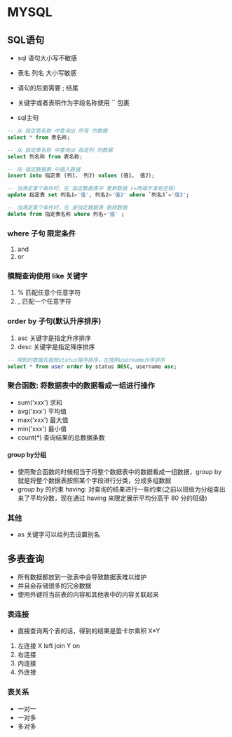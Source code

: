 # MYSQL

## SQL语句

* sql 语句大小写不敏感
* 表名 列名 大小写敏感
* 语句的后面需要 ; 结尾
* 关键字或者表明作为字段名称使用 `` 包裹

* sql主句

```sql
-- 从 指定表名称 中查询出 所有 的数据
select * from 表名称;

-- 从 指定表名称 中查询出 指定列 的数据
select 列名称 from 表名称;

-- 向 指定数据表 中插入数据
insert into 指定表 (列1， 列2) values (值1， 值2);

-- 当满足某个条件时，在 指定数据表中 更新数据 (=两端不准有空格)
update 指定表 set 列名1='值', 列名2='值2' where `列名3`='值3';

-- 当满足某个条件时，在 是指定数据表 删除数据
delete from 指定表名称 where 列名='值' ;
```

### where 子句 限定条件

1. and
2. or

### 模糊查询使用 like 关键字

1. % 匹配任意个任意字符
2. _ 匹配一个任意字符

### order by 子句(默认升序排序)

1. asc 关键字是指定升序排序
2. desc 关键字是指定降序排序

```sql
-- 得到的数据先按照status降序排序，在按照username升序排序
select * from user order by status DESC, username asc;
```

### 聚合函数: 将数据表中的数据看成一组进行操作

* sum('xxx') 求和
* avg('xxx') 平均值
* max('xxx') 最大值
* min('xxx') 最小值
* count(*)   查询结果的总数据条数

#### group by分组

* 使用聚合函数的时候相当于将整个数据表中的数据看成一组数据，group by 就是将整个数据表按照某个字段进行分类，分成多组数据
* group by 的约束 having: 对查询的结果进行一些约束(之前以班级为分组查出来了平均分数，现在通过 having 来限定展示平均分高于 80 分的班级)

### 其他

* as 关键字可以给列去设置别名

## 多表查询

* 所有数据都放到一张表中会导致数据表难以维护
* 并且会存储很多的冗余数据
* 使用外键将当前表的内容和其他表中的内容关联起来

### 表连接

* 直接查询两个表的话，得到的结果是笛卡尔乘积 X*Y

1. 左连接 X left join Y on
2. 右连接
3. 内连接
4. 外连接

### 表关系

* 一对一
* 一对多
* 多对多
